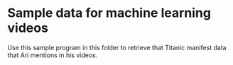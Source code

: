 # Sample data for machine learning videos 

Use this sample program in this folder to retrieve that Titanic manifest data that Ari mentions in his videos.